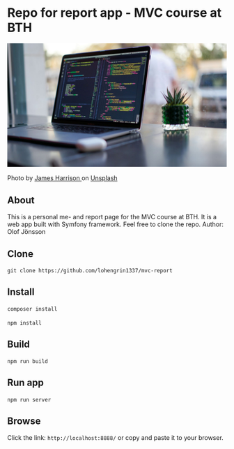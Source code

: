 # Repo for report app - MVC course at BTH

![An image of a laptop](.img/readme.jpg)

<p>
    Photo by 
    <a href="https://unsplash.com/@jstrippa?utm_content=creditCopyText&utm_medium=referral&utm_source=unsplash">
        James Harrison
    </a>
    on 
    <a href="https://unsplash.com/photos/black-laptop-computer-turned-on-on-table-vpOeXr5wmR4?utm_content=creditCopyText&utm_medium=referral&utm_source=unsplash">
        Unsplash
    </a>
</p>

## About
This is a personal me- and report page for the MVC course at BTH.
It is a web app built with Symfony framework.
Feel free to clone the repo.
Author: Olof Jönsson
  

## Clone

```
git clone https://github.com/lohengrin1337/mvc-report

```

## Install

```
composer install

npm install
```

## Build

```
npm run build
```

## Run app

```
npm run server
```

## Browse

Click the link: `http://localhost:8888/` or copy and paste it to your browser.